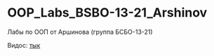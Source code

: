 # OOP_Labs_BSBO-13-21_Arshinov
Лабы по ООП от Аршинова (группа БСБО-13-21)

Видос: [тык](https://disk.yandex.ru/i/dxlDPWC2h0tCfQ)
